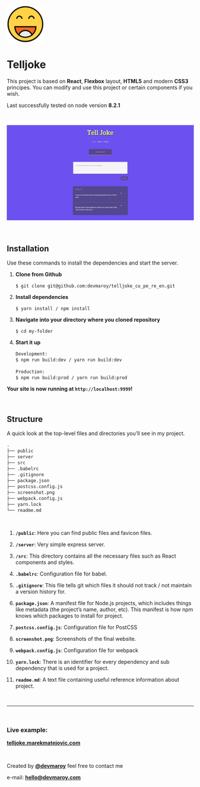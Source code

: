 <img src="public/images/logo/logo.png" width="100">

# **Telljoke**

This project is based on **React**, **Flexbox** layout, **HTML5** and modern **CSS3** principes. You can modify and use this project or certain components if you wish.

Last successfully tested on node version **8.2.1**

<br>

![](screenshot.png)

<br>

## Installation

Use these commands to install the dependencies and start the server.

1. **Clone from Github**

   ```
   $ git clone git@github.com:devmaroy/telljoke_cu_pe_re_en.git
   ```

2. **Install dependencies**
   ```
   $ yarn install / npm install
   ```
3. **Navigate into your directory where you cloned repository**

   ```
   $ cd my-folder
   ```

4. **Start it up**

   ```
   Development:
   $ npm run build:dev / yarn run build:dev

   Production:
   $ npm run build:prod / yarn run build:prod
   ```

**Your site is now running at `http://localhost:9999`!**

<br>

## Structure

A quick look at the top-level files and directories you'll see in my project.

    .
    ├── public
    ├── server
    ├── src
    ├── .babelrc
    ├── .gitignore
    ├── package.json
    ├── postcss.config.js
    ├── screenshot.png
    ├── webpack.config.js
    ├── yarn.lock
    └── readme.md

<br>

1.  **`/public`**: Here you can find public files and favicon files.

2.  **`/server`**: Very simple express server.

3.  **`/src`**: This directory contains all the necessary files such as React components and styles.

4.  **`.babelrc`**: Configuration file for babel.

5.  **`.gitignore`**: This file tells git which files it should not track / not maintain a version history for.

6.  **`package.json`**: A manifest file for Node.js projects, which includes things like metadata (the project’s name, author, etc). This manifest is how npm knows which packages to install for project.

7. **`postcss.config.js`**: Configuration file for PostCSS

8.  **`screenshot.png`**: Screenshots of the final website.

9.  **`webpack.config.js`**: Configuration file for webpack

10. **`yarn.lock`**: There is an identifier for every dependency and sub dependency that is used for a project.

11. **`readme.md`**: A text file containing useful reference information about project.

<br>

<hr>

<br>

### Live example:

**[telljoke.marekmatejovic.com](https://telljoke.marekmatejovic.com)**

<br>

Created by **[@devmaroy](https://twitter.com/devmaroy)** feel free to contact me

e-mail: **[hello@devmaroy.com](mailto:hello@devmaroy.com?subject=[GitHub]%20telljoke_cu_pe_re_en)**
